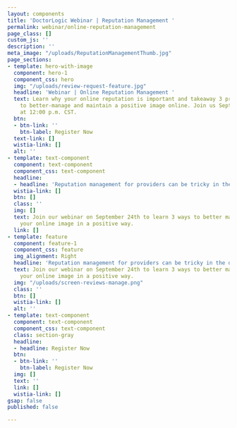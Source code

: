 ```yaml
---
layout: components
title: 'DoctorLogic Webinar | Reputation Management '
permalink: webinar/online-reputation-management
page_class: []
custom_js: ''
description: ''
meta_image: "/uploads/ReputationManagementThumb.jpg"
page_sections:
- template: hero-with-image
  component: hero-1
  component_css: hero
  img: "/uploads/review-request-feature.jpg"
  headline: 'Webinar | Online Reputation Management '
  text: Learn why your online reputation is important and takeaway 3 proven strategies
    to better-manage and maintain a positive image online. Join us September 24th
    at 12:00 p.m. CST.
  btn:
  - btn-link: ''
    btn-label: Register Now
  text-link: []
  wistia-link: []
  alt: ''
- template: text-component
  component: text-component
  component_css: text-component
  headline:
  - headline: 'Reputation management for providers can be tricky in the digital world. '
  wistia-link: []
  btn: []
  class: ''
  img: []
  text: Join our webinar on September 24th to learn 3 ways to better manage and maintain
    your online image in a positive way. 
  link: []
- template: feature
  component: feature-1
  component_css: feature
  img_alignment: Right
  headline: 'Reputation management for providers can be tricky in the digital world. '
  text: Join our webinar on September 24th to learn 3 ways to better manage and maintain
    your online image in a positive way. 
  img: "/uploads/screen-reviews-manage.png"
  class: ''
  btn: []
  wistia-link: []
  alt: ''
- template: text-component
  component: text-component
  component_css: text-component
  class: section-gray
  headline:
  - headline: Register Now
  btn:
  - btn-link: ''
    btn-label: Register Now
  img: []
  text: ''
  link: []
  wistia-link: []
gsap: false
published: false

---
```

